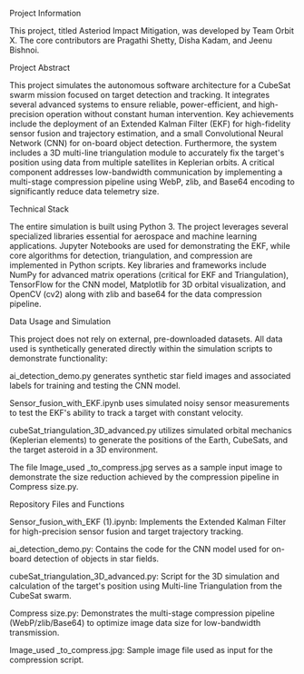
Project Information

This project, titled Asteriod Impact Mitigation, was developed by Team Orbit X. The core contributors are Pragathi Shetty, Disha Kadam, and Jeenu Bishnoi.

Project Abstract

This project simulates the autonomous software architecture for a CubeSat swarm mission focused on target detection and tracking. It integrates several advanced systems to ensure reliable, power-efficient, and high-precision operation without constant human intervention. Key achievements include the deployment of an Extended Kalman Filter (EKF) for high-fidelity sensor fusion and trajectory estimation, and a small Convolutional Neural Network (CNN) for on-board object detection. Furthermore, the system includes a 3D multi-line triangulation module to accurately fix the target's position using data from multiple satellites in Keplerian orbits. A critical component addresses low-bandwidth communication by implementing a multi-stage compression pipeline using WebP, zlib, and Base64 encoding to significantly reduce data telemetry size.

Technical Stack

The entire simulation is built using Python 3. The project leverages several specialized libraries essential for aerospace and machine learning applications. Jupyter Notebooks are used for demonstrating the EKF, while core algorithms for detection, triangulation, and compression are implemented in Python scripts. Key libraries and frameworks include NumPy for advanced matrix operations (critical for EKF and Triangulation), TensorFlow for the CNN model, Matplotlib for 3D orbital visualization, and OpenCV (cv2) along with zlib and base64 for the data compression pipeline.

Data Usage and Simulation

This project does not rely on external, pre-downloaded datasets. All data used is synthetically generated directly within the simulation scripts to demonstrate functionality:

ai_detection_demo.py
generates synthetic star field images and associated labels for training and testing the CNN model.

Sensor_fusion_with_EKF.ipynb 
uses simulated noisy sensor measurements to test the EKF's ability to track a target with constant velocity.

cubeSat_triangulation_3D_advanced.py
utilizes simulated orbital mechanics (Keplerian elements) to generate the positions of the Earth, CubeSats, and the target asteroid in a 3D environment.

The file Image_used _to_compress.jpg
serves as a sample input image to demonstrate the size reduction achieved by the compression pipeline in Compress size.py.

Repository Files and Functions

Sensor_fusion_with_EKF (1).ipynb:
Implements the Extended Kalman Filter for high-precision sensor fusion and target trajectory tracking.

ai_detection_demo.py:
Contains the code for the CNN model used for on-board detection of objects in star fields.

cubeSat_triangulation_3D_advanced.py:
Script for the 3D simulation and calculation of the target's position using Multi-line Triangulation from the CubeSat swarm.

Compress size.py:
Demonstrates the multi-stage compression pipeline (WebP/zlib/Base64) to optimize image data size for low-bandwidth transmission.

Image_used _to_compress.jpg:
Sample image file used as input for the compression script.
